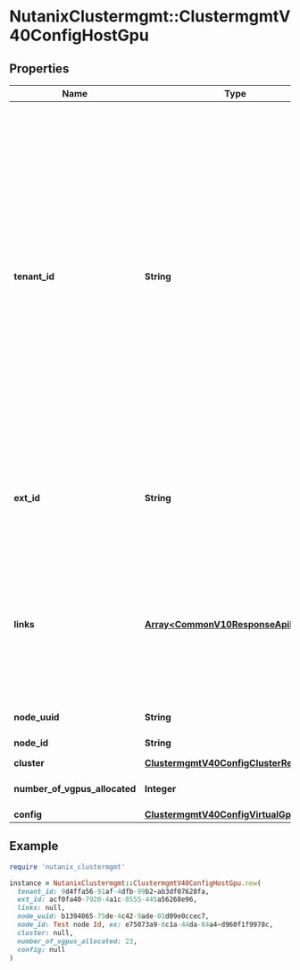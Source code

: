 # NutanixClustermgmt::ClustermgmtV40ConfigHostGpu

## Properties

| Name | Type | Description | Notes |
| ---- | ---- | ----------- | ----- |
| **tenant_id** | **String** | A globally unique identifier that represents the tenant that owns this entity. The system automatically assigns it, and it and is immutable from an API consumer perspective (some use cases may cause this Id to change - For instance, a use case may require the transfer of ownership of the entity, but these cases are handled automatically on the server).  | [optional][readonly] |
| **ext_id** | **String** | A globally unique identifier of an instance that is suitable for external consumption.  | [optional][readonly] |
| **links** | [**Array&lt;CommonV10ResponseApiLink&gt;**](CommonV10ResponseApiLink.md) | A HATEOAS style link for the response.  Each link contains a user-friendly name identifying the link and an address for retrieving the particular resource.  | [optional][readonly] |
| **node_uuid** | **String** | UUID of the host. | [optional] |
| **node_id** | **String** | Controller VM Id. | [optional] |
| **cluster** | [**ClustermgmtV40ConfigClusterReference**](ClustermgmtV40ConfigClusterReference.md) |  | [optional] |
| **number_of_vgpus_allocated** | **Integer** | Number of vGPUs allocated. | [optional] |
| **config** | [**ClustermgmtV40ConfigVirtualGpuConfig**](ClustermgmtV40ConfigVirtualGpuConfig.md) |  | [optional] |

## Example

```ruby
require 'nutanix_clustermgmt'

instance = NutanixClustermgmt::ClustermgmtV40ConfigHostGpu.new(
  tenant_id: 9d4ffa56-91af-4dfb-99b2-ab3df07628fa,
  ext_id: acf0fa40-7920-4a1c-8555-445a56268e96,
  links: null,
  node_uuid: b1394065-75de-4c42-9ade-01d09e0ccec7,
  node_id: Test node Id, ex: e75073a9-8c1a-44da-84a4-d960f1f9978c,
  cluster: null,
  number_of_vgpus_allocated: 23,
  config: null
)
```

